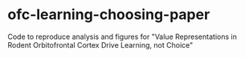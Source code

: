 # ofc-learning-choosing-paper
Code to reproduce analysis and figures for "Value Representations in Rodent Orbitofrontal Cortex Drive Learning, not Choice"
